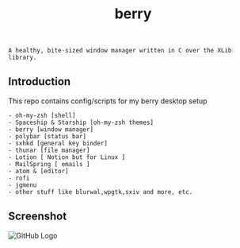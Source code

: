 <div align='center'>
    <h1>berry</h1><br>
</div>
	
	A healthy, bite-sized window manager written in C over the XLib library.



Introduction
------------

This repo contains config/scripts for my berry desktop setup


	- oh-my-zsh [shell]
	- Spaceship & Starship [oh-my-zsh themes]
	- berry [window manager]
	- polybar [status bar]
	- sxhkd [general key binder]
	- thunar [file manager]
	- Lotion [ Notion but for Linux ]
	- MailSpring [ emails ]
	- atom & [editor]
	- rofi
	- jgmenu
	- other stuff like blurwal,wpgtk,sxiv and more, etc.

Screenshot
---------

![GitHub Logo](https://i.imgur.com/0DIG2QK.png)



